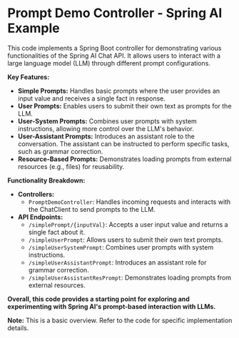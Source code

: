 # Prompt Demo Controller - Spring AI Example

This code implements a Spring Boot controller for demonstrating various functionalities of the Spring AI Chat API. It allows users to interact with a large language model (LLM) through different prompt configurations.

**Key Features:**

* **Simple Prompts:** Handles basic prompts where the user provides an input value and receives a single fact in response.
* **User Prompts:** Enables users to submit their own text as prompts for the LLM.
* **User-System Prompts:** Combines user prompts with system instructions, allowing more control over the LLM's behavior.
* **User-Assistant Prompts:** Introduces an assistant role to the conversation. The assistant can be instructed to perform specific tasks, such as grammar correction.
* **Resource-Based Prompts:** Demonstrates loading prompts from external resources (e.g., files) for reusability.

**Functionality Breakdown:**

* **Controllers:**
    * `PromptDemoController`: Handles incoming requests and interacts with the ChatClient to send prompts to the LLM.
* **API Endpoints:**
    * `/simplePrompt/{inputVal}`: Accepts a user input value and returns a single fact about it.
    * `/simpleUserPrompt`: Allows users to submit their own text prompts.
    * `/simpleUserSystemPrompt`: Combines user prompts with system instructions.
    * `/simpleUserAssistantPrompt`: Introduces an assistant role for grammar correction.
    * `/simpleUserAssistantResPrompt`: Demonstrates loading prompts from external resources.

**Overall, this code provides a starting point for exploring and experimenting with Spring AI's prompt-based interaction with LLMs.**

**Note:** This is a basic overview. Refer to the code for specific implementation details.